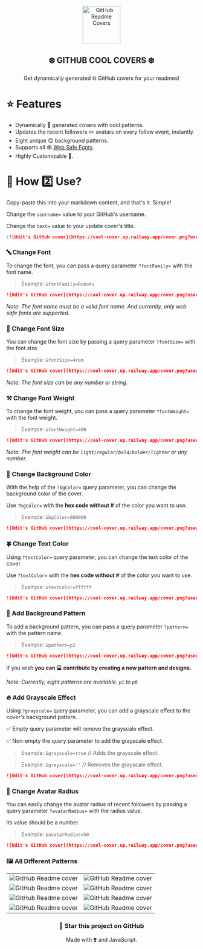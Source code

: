 <p align="center">
 <img width="100px" src="https://user-images.githubusercontent.com/55291327/143779291-adc7c78a-e643-4bf5-962d-35ce2a7b7a91.png" align="center" alt="GitHub Readme Covers" />
 <h2 align="center">❄️ GITHUB COOL COVERS ❄️</h2>
 <p align="center">Get dynamically generated 🌐 GitHub covers for your readmes!</p>
</p>

# ⭐ Features

- Dynamically 🤖 generated covers with cool patterns.
- Updates the recent followers ✏️ avatars on every follow event, instantly.
- Eight unique 😊 background patterns.
- Supports all 🕸️ [Web Safe Fonts](https://www.w3schools.com/cssref/css_websafe_fonts.asp).
- Highly Customizable 📝.

# 📌 How 2️⃣ Use?

Copy-paste this into your markdown content, and that's it. Simple!

Change the `username=` value to your GitHub's username.

Change the `text=` value to your update cover's title.

```md
[![Udit's GitHub cover](https://cool-cover.up.railway.app/cover.png?username=uditkumar01&text=Hola,+I'm+Udit)](https://github.com/uditkumar01/cool-covers)
```

### 🔤 Change Font

To change the font, you can pass a query parameter `?fontFamily=` with the font name.

> Example: `&fontFamily=Roboto`

```md
![Udit's GitHub cover](https://cool-cover.up.railway.app/cover.png?username=uditkumar01&text=Hola,+I'm+Udit&fontFamily=Roboto)
```

<em>Note: The font name must be a valid font name. And currently, only web safe fonts are supported.</em>

### 🐤 Change Font Size

You can change the font size by passing a query parameter `?fontSize=` with the font size.

> Example: `&fontSize=4rem`

```md
![Udit's GitHub cover](https://cool-cover.up.railway.app/cover.png?username=uditkumar01&text=Hola,+I'm+Udit&fontSize=4rem)
```

<em>Note: The font size can be any number or string.</em>

### ⚒️ Change Font Weight

To change the font weight, you can pass a query parameter `?fontWeight=` with the font weight.

> Example: `&fontWeight=400`

```md
![Udit's GitHub cover](https://cool-cover.up.railway.app/cover.png?username=uditkumar01&text=Hola,+I'm+Udit&fontWeight=400)
```

<em>Note: The font weight can be `light/regular/bold/bolder/lighter` or any number.</em>

### 🎨 Change Background Color

With the help of the `?bgColor=` query parameter, you can change the background color of the cover.

Use `?bgColor=` with the **hex code without #** of the color you want to use.

> Example: `&bgColor=000000`

```md
![Udit's GitHub cover](https://cool-cover.up.railway.app/cover.png?username=uditkumar01&text=Hola,+I'm+Udit&bgColor=000000)
```

### :four_leaf_clover: Change Text Color

Using `?textColor=` query parameter, you can change the text color of the cover.

Use `?textColor=` with the **hex code without #** of the color you want to use.

> Example: `&textColor=ffffff`

```md
![Udit's GitHub cover](https://cool-cover.up.railway.app/cover.png?username=uditkumar01&text=Hola,+I'm+Udit&textColor=ffffff)
```

### 💎 Add Background Pattern

To add a background pattern, you can pass a query parameter `?pattern=` with the pattern name.

> Example: `&pattern=p2`

```md
![Udit's GitHub cover](https://cool-cover.up.railway.app/cover.png?username=uditkumar01&text=Hola,+I'm+Udit&pattern=p2)
```

If you wish **you can 💻 contribute by creating a new pattern and designs.**

<em>Note: Currently, eight patterns are available. `p1` to `p8`.</em>

### 🔥 Add Grayscale Effect

Using `?grayscale=` query parameter, you can add a grayscale effect to the cover's background pattern.

✅ Empty query parameter will remove the grayscale effect.

✅ Non-empty the query parameter to add the grayscale effect.

> Example: `&grayscale=true` // Adds the grayscale effect.

> Example: `&grayscale=''` // Removes the grayscale effect.

```md
![Udit's GitHub cover](https://cool-cover.up.railway.app/cover.png?username=uditkumar01&text=Hola,+I'm+Udit&pattern=p2&grayscale=true)
```

### :large_blue_circle: Change Avatar Radius

You can easily change the avatar radius of recent followers by passing a query parameter `?avatarRadius=` with the radius value.

Its value should be a number.

> Example: `&avatarRadius=50`

```md
![Udit's GitHub cover](https://cool-cover.up.railway.app/cover.png?username=uditkumar01&text=Hola,+I'm+Udit&pattern=p2&grayscale=true&avatarRadius=50)
```

### 🖼️ All Different Patterns

<!-- get table of able images 2 cols -->

<table>
    <tr>
        <td>
            <img src="https://cool-cover.up.railway.app/cover.png?username=sauravtom&text=Hi,+I'm+Saurav&pattern=p1" alt="GitHub Readme cover" />
        </td>
        <td>
            <img src="https://cool-cover.up.railway.app/cover.png?username=uditkumar01&text=Hola,+I'm+Udit&pattern=p2" alt="GitHub Readme cover" />
        </td>
    </tr>
    <tr>
        <td>
            <img src="https://cool-cover.up.railway.app/cover.png?username=Piyush2961&text=Hello,+I'm+Piyush&pattern=p3" alt="GitHub Readme cover" />
        </td>
        <td>
            <img src="https://cool-cover.up.railway.app/cover.png?username=SAYUK09&text=Hola,+I'm+Sayuri&pattern=p4" alt="GitHub Readme cover" />
        </td>
    </tr>
    <tr>
        <td>
            <img src="https://cool-cover.up.railway.app/cover.png?username=MehulKChaudhari&text=Hola,+I'm+Mehul&pattern=p5" alt="GitHub Readme cover" />
        </td>
        <td>
            <img src="https://cool-cover.up.railway.app/cover.png?username=vivekgugnani&text=Hola,+I'm+Vivek&pattern=p6" alt="GitHub Readme cover" />
        </td>
    </tr>
    <tr>
        <td>
            <img src="https://cool-cover.up.railway.app/cover.png?username=NadaaFarook&text=Hola,+I'm+Nada&pattern=p7" alt="GitHub Readme cover" />
        </td>
        <td>
            <img src="https://cool-cover.up.railway.app/cover.png?username=prerana1821&text=Prerana,+I'm+Vivek&pattern=p8" alt="GitHub Readme cover" />
        </td>
    </tr>
</table>

<h3 align="center">💖 Star this project on GitHub</h3>

<p align="center">Made with ❣️ and JavaScript.</p>

